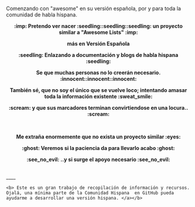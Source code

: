 Comenzando con "awesome" en su versión española, por y para toda la comunidad de habla hispana. 
<p align="center">
    <b>:imp: Pretendo ver nacer :seedling::seedling::seedling: un proyecto similar a "Awesome Lists" :imp:</b>
</p>
<p align="center">
    <b>más en Versión Española</b>
</p>
<p align="center">
    <b>:seedling: Enlazando a documentación y blogs de habla hispana :seedling:</b></b>
</p>
<p align="center">
    <b>Se que muchas personas no lo creerán necesario. :innocent::innocent::innocent:</b>
</p>
<p align="center">
    <b>También sé, que no soy el único que se vuelve loco; intentando amasar toda la información existente :sweat_smile:</b>
</p>
<p align="center">
    <b> :scream: y que sus marcadores terminan convirtiendose en una locura.. :scream:</b>
</p>
<br>

<p align="center">
    <b>Me extraña enormemente que no exista un proyecto similar :eyes:</b>
</p>

 <p align="center">
     <b>:ghost: Veremos si la paciencia da para llevarlo acabo :ghost:</b>
 </p>
 <p align="center">
     <b>:see_no_evil: ..y si surge el apoyo necesario :see_no_evil:</b>
 </p>
 
 <br>
 ____

	<b> Este es un gran trabajo de recopilación de información y recursos. Ojalá, una mínima parte de la Comunidad Hispana  en GitHub pueda ayudarme a desarrollar una versión hispana. </a></b>
</p>

<br>